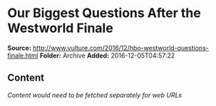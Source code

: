 # Our Biggest Questions After the Westworld Finale

**Source:** http://www.vulture.com/2016/12/hbo-westworld-questions-finale.html
**Folder:** Archive
**Added:** 2016-12-05T04:57:22




## Content
*Content would need to be fetched separately for web URLs*

